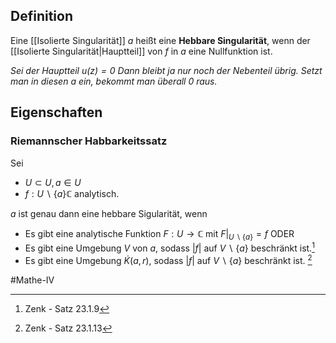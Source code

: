 ## Definition
Eine [[Isolierte Singularität]] $a$ heißt eine **Hebbare Singularität**, wenn der [[Isolierte Singularität|Hauptteil]] von $f$ in $a$ eine Nullfunktion ist. 

*Sei der Hauptteil $u(z) = 0$ Dann bleibt ja nur noch der Nebenteil übrig. Setzt man in diesen a ein, bekommt man überall 0 raus.*

## Eigenschaften
### Riemannscher Habbarkeitssatz
Sei 
- $U \subset U, a\in U$
- $f: U \backslash \{a\} \mathbb{C}$ analytisch.

$a$ ist genau dann eine hebbare Sigularität, wenn
- Es gibt eine analytische Funktion $F: U \to \mathbb{C}$ mit $F|_{U \backslash \{a\}} = f$ ODER
- Es gibt eine Umgebung $V$ von $a$, sodass $|f|$ auf $V\backslash \{a\}$ beschränkt ist.[^1]
- Es gibt eine Umgebung $\dot K(a, r)$, sodass $|f|$ auf $V\backslash \{a\}$ beschränkt ist.  [^2]



#Mathe-IV 

[^1]: Zenk - Satz 23.1.9
[^2]: Zenk - Satz 23.1.13